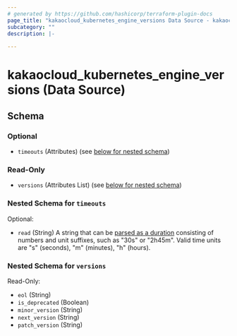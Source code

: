 ```yaml
---
# generated by https://github.com/hashicorp/terraform-plugin-docs
page_title: "kakaocloud_kubernetes_engine_versions Data Source - kakaocloud"
subcategory: ""
description: |-
  
---
```


# kakaocloud_kubernetes_engine_versions (Data Source)





<!-- schema generated by tfplugindocs -->
## Schema

### Optional

- `timeouts` (Attributes) (see [below for nested schema](#nestedatt--timeouts))

### Read-Only

- `versions` (Attributes List) (see [below for nested schema](#nestedatt--versions))

<a id="nestedatt--timeouts"></a>
### Nested Schema for `timeouts`

Optional:

- `read` (String) A string that can be [parsed as a duration](https://pkg.go.dev/time#ParseDuration) consisting of numbers and unit suffixes, such as "30s" or "2h45m". Valid time units are "s" (seconds), "m" (minutes), "h" (hours).


<a id="nestedatt--versions"></a>
### Nested Schema for `versions`

Read-Only:

- `eol` (String)
- `is_deprecated` (Boolean)
- `minor_version` (String)
- `next_version` (String)
- `patch_version` (String)
